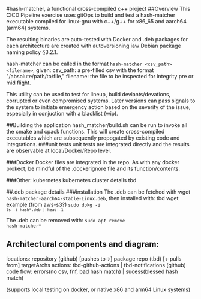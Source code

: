 #hash-matcher, a functional cross-compiled c++ project
##Overview
This CICD Pipeline exercise uses gitOps to build and test a hash-matcher executable compiled for linux-gnu with c++/g++ for x86_65 and aarch64 (arm64) systems.

The resulting binaries are auto-tested with Docker and .deb packages for each architecture are created with autoversioning iaw Debian package naming policy §3.2.1.

hash-matcher can be called in the format `hash-matcher <csv_path> <filename>`, given:
csv_path: a pre-filled csv with the format "/absolute/path/to/file,<Expectedsha256sum>"
filename: the file to be inspected for integrity pre or mid flight.

This utility can be used to test for lineup, build deviants/devations, corrupted or even compromised systems.
Later versions can pass signals to the system to initiate emergency action based on the severity of the issue, especially in conjuction with a blacklist (wip).

##Building the application
hash_matcher/build.sh can be run to invoke all the cmake and cpack functions.  This will create cross-compiled executables which are subsequently propogated by existing code and integrations.
###unit tests
unit tests are integrated directly and the results are observable at local/Docker/Repo level.

###Docker 
Docker files are integrated in the repo.
As with any docker prokect, be mindful of the .dockerignore file and its function/contents.

###Other: kubernetes
kubernetes cluster details tbd

##.deb package details
###installation
The .deb can be fetched with wget `hash-matcher-aarch64-stable-Linux.deb`, then installed with:
tbd wget example (from aws-s3?)
<code>sudo dpkg -i `ls -t hash*.deb | head -1`</code>

The .deb can be removed with:
<code>sudo apt remove hash-matcher*</code>

## Architectural components and diagram:
locations: repository (github) [pushes to->] package repo (tbd) [<-pulls from] targetArchs
actions: tbd-github-actions | tbd-notifications (github) 
code flow: errors(no csv, fnf, bad hash match) | sucess(blessed hash match)

(supports local testing on docker, or native x86 and arm64 Linux systems)

